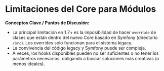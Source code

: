 # Limitaciones del Core para Módulos

**Conceptos Clave / Puntos de Discusión:**

* La principal limitación en 1.7+ es la imposibilidad de hacer `override` de clases que están dentro del nuevo Core basado en Symfony (directorio `/src`). Los overrides solo funcionan para el sistema legacy.
* La convivencia del código legacy y Symfony puede ser compleja.
* A veces, los hooks disponibles pueden no ser suficientes o no tener los parámetros necesarios, obligando a buscar soluciones más creativas (o menos ideales).
